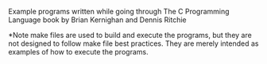 Example programs written while going through The C Programming Language book by
Brian Kernighan and Dennis Ritchie

*Note make files are used to build and execute the programs, but
they are not designed to follow make file best practices. They are merely
intended as examples of how to execute the programs.
